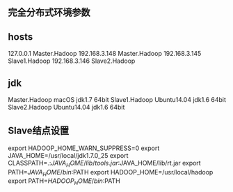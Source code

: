 ## 完全分布式环境参数

hosts
-----

127.0.0.1 		Master.Hadoop
192.168.3.148   Master.Hadoop
192.168.3.145   Slave1.Hadoop
192.168.3.146   Slave2.Hadoop

jdk
-----
Master.Hadoop macOS 		jdk1.7 64bit
Slave1.Hadoop Ubuntu14.04   jdk1.6 64bit
Slave2.Hadoop Ubuntu14.04   jdk1.6 64bit

Slave结点设置
-----------
export HADOOP_HOME_WARN_SUPPRESS=0 
export JAVA_HOME=/usr/local/jdk1.7.0_25 
export CLASSPATH=.:$JAVA_HOME/lib/tools.jar:$JAVA_HOME/lib/rt.jar 
export PATH=$JAVA_HOME/bin:$PATH 
export HADOOP_HOME=/usr/local/hadoop 
export PATH=$HADOOP_HOME/bin:$PATH 
